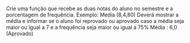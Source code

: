 Crie uma função que recebe as duas notas do aluno no semestre e a porcentagem de
frequência.
Exemplo:
Media (8,4,80)
Deverá mostrar a média e informar se o aluno foi reprovado ou aprovado caso a média
seja maior ou igual a 7 e a frequência seja maior ou igual a 75%
Média : 6,0 (Aprovado)